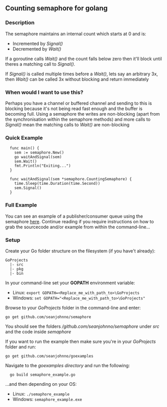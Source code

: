 ## Counting semaphore for golang

### Description

The semaphore maintains an internal count which starts at 0 and is:

* Incremented by *Signal()*
* Decremented by *Wait()*

If a goroutine calls *Wait()* and the count falls below zero then it'll block until theres a matching call to *Signal()*.

If *Signal()* is called multiple times before a *Wait()*, lets say an arbitrary 3x, then *Wait()* can be called 3x without blocking and return immediately 

### When would I want to use this?

Perhaps you have a channel or buffered channel and sending to this is blocking because it's not being read fast enough and the buffer is becoming full. Using a semaphore the writes are non-blocking (apart from the synchronisation within the semaphore methods) and more calls to *Signal()* mean the matching calls to *Wait()* are non-blocking

### Quick Example

```
  func main() {
    sem := semaphore.New()
    go waitAndSignal(sem)
    sem.Wait()
    fmt.Println("Exiting...")
  }
  
  func waitAndSignal(sem *semaphore.CountingSemaphore) {
    time.Sleep(time.Duration(time.Second))
    sem.Signal()
  }
```

### Full Example

You can see an example of a publisher/consumer queue using the semaphore [here](https://github.com/seanjohnno/goexamples/blob/master/semaphore_example.go). Continue reading if you require instructions on how to grab the sourcecode and/or example from within the command-line...

### Setup

Create your Go folder structure on the filesystem (if you have't already):

```
GoProjects
  |- src
  |- pkg
  |- bin
```
In your command-line set your **GOPATH** environment variable:

* Linux: `export GOPATH=<Replace_me_with_path_to>\GoProjects`
* Windows: `set GOPATH="<Replace_me_with_path_to>\GoProjects"`

Browse to your *GoProjects* folder in the command-line and enter:

  `go get github.com/seanjohnno/semaphore`

You should see the folders */github.com/seanjohnno/semaphore* under *src* and the code inside *semaphore*

If you want to run the example then make sure you're in your *GoProjects* folder and run:

  `go get github.com/seanjohnno/goexamples`

Navigate to the *goexamples directory* and run the following:

```
  go build semaphore_example.go
```

...and then depending on your OS:

* Linux: `./semaphore_example`
* Windows: `semaphore_example.exe`
  



